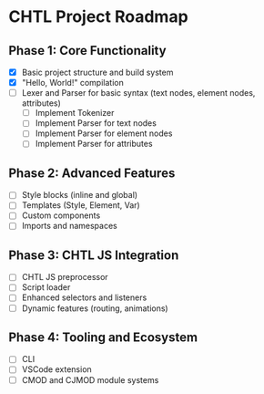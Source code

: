 # CHTL Project Roadmap

## Phase 1: Core Functionality

- [x] Basic project structure and build system
- [x] "Hello, World!" compilation
- [ ] Lexer and Parser for basic syntax (text nodes, element nodes, attributes)
  - [ ] Implement Tokenizer
  - [ ] Implement Parser for text nodes
  - [ ] Implement Parser for element nodes
  - [ ] Implement Parser for attributes

## Phase 2: Advanced Features

- [ ] Style blocks (inline and global)
- [ ] Templates (Style, Element, Var)
- [ ] Custom components
- [ ] Imports and namespaces

## Phase 3: CHTL JS Integration

- [ ] CHTL JS preprocessor
- [ ] Script loader
- [ ] Enhanced selectors and listeners
- [ ] Dynamic features (routing, animations)

## Phase 4: Tooling and Ecosystem

- [ ] CLI
- [ ] VSCode extension
- [ ] CMOD and CJMOD module systems
